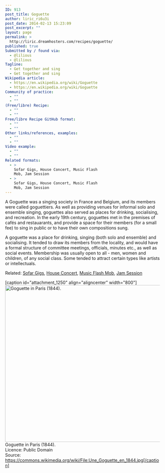 ```yaml
---
ID: 913
post_title: Goguette
author: liric_ri6u3i
post_date: 2014-02-13 15:23:09
post_excerpt: ""
layout: page
permalink: >
  http://liric.dreamhosters.com/recipes/goguette/
published: true
Submitted by / found via:
  - @lilious
  - @lilious
Tagline:
  - Get together and sing
  - Get together and sing
Wikipedia article:
  - https://en.wikipedia.org/wiki/Goguette
  - https://en.wikipedia.org/wiki/Goguette
Community of practice:
  - ""
  - ""
(Free/libre) Recipe:
  - ""
  - ""
Free/libre Recipe GitHub format:
  - ""
  - ""
Other links/references, examples:
  - ""
  - ""
Video example:
  - ""
  - ""
Related formats:
  - >
    Sofar Gigs, House Concert, Music Flash
    Mob, Jam Session
  - >
    Sofar Gigs, House Concert, Music Flash
    Mob, Jam Session
---
```

A Goguette was a singing society in France and Belgium, and its members were called goguettiers. As well as providing venues for informal solo and ensemble singing, goguettes also served as places for drinking, socialising, and recreation. In the early 19th century, goguettes met in the premises of cafés and restauarants, and provide a space for their members (for a small fee) to sing in public or to have their own compositions sung.

A goguette was a place for drinking, singing (both solo and ensemble) and socialising. It tended to draw its members from the locality, and would have a formal structure of committee meetings, officials, minutes etc., as well as social events. Membership was usually open to all - men, women and children, of any social class. Some tended to attract certain types like artists or intellectuals.

Related: <a title="Sofar Gigs" href="http://www.co-creative-recipes.cc/recipes/sofar-gigs/">Sofar Gigs</a>, <a title="House concert" href="http://www.co-creative-recipes.cc/recipes/house-concert/">House Concert</a>, <a title="Music Flash Mob" href="http://www.co-creative-recipes.cc/recipes/music-flash-mob/">Music Flash Mob</a>, <a title="Jam session" href="http://www.co-creative-recipes.cc/recipes/jam-session/">Jam Session</a>

[caption id="attachment_1250" align="aligncenter" width="800"]<a href="http://www.co-creative-recipes.cc/wp-content/uploads/2014/02/goguette-paris.jpg"><img class="size-full wp-image-1250" alt="Goguette in Paris (1844)." src="http://www.co-creative-recipes.cc/wp-content/uploads/2014/02/goguette-paris.jpg" width="800" height="511" /></a> Goguette in Paris (1844).<br />Licence: Public Domain<br />Source: https://commons.wikimedia.org/wiki/File:Une_Goguette_en_1844.jpg[/caption]